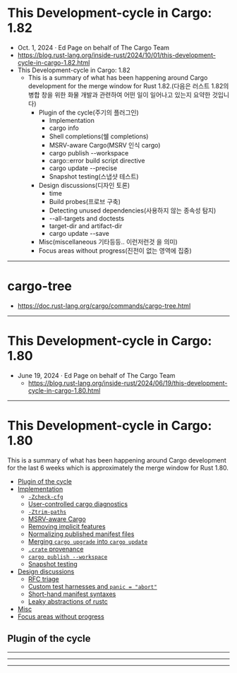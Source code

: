 # This Development-cycle in Cargo: 1.82
- Oct. 1, 2024 · Ed Page on behalf of The Cargo Team
- https://blog.rust-lang.org/inside-rust/2024/10/01/this-development-cycle-in-cargo-1.82.html
- This Development-cycle in Cargo: 1.82
  - This is a summary of what has been happening around Cargo development for the merge window for Rust 1.82.(다음은 러스트 1.82의 병합 창을 위한 화물 개발과 관련하여 어떤 일이 일어나고 있는지 요약한 것입니다)
    - Plugin of the cycle(주기의 플러그인)
      - Implementation
      - cargo info
      - Shell completions(쉘 completions)
      - MSRV-aware Cargo(MSRV 인식 cargo)
      - cargo publish --workspace
      - cargo::error build script directive
      - cargo update --precise <prerelease>
      - Snapshot testing(스냅샷 테스트)
    - Design discussions(디자인 토론)
      - time
      - Build probes(프로브 구축)
      - Detecting unused dependencies(사용하지 않는 종속성 탐지)
      - --all-targets and doctests
      - target-dir and artifact-dir
      - cargo update --save
    - Misc(miscellaneous 기타등등.. 이런저런것 을 의미)
    - Focus areas without progress(진전이 없는 영역에 집중)

<hr />

# cargo-tree
- https://doc.rust-lang.org/cargo/commands/cargo-tree.html

<hr />

# This Development-cycle in Cargo: 1.80
- June 19, 2024 · Ed Page on behalf of The Cargo Team
  - https://blog.rust-lang.org/inside-rust/2024/06/19/this-development-cycle-in-cargo-1.80.html


<hr>

<h1><a href="https://blog.rust-lang.org/inside-rust/2024/06/19/this-development-cycle-in-cargo-1.80.html#this-development-cycle-in-cargo-180" aria-hidden="true" class="anchor" id="this-development-cycle-in-cargo-180"></a>This Development-cycle in Cargo: 1.80</h1>
<p>This is a summary of what has been happening around Cargo development for the last 6 weeks which is approximately the merge window for Rust 1.80.</p>
<!-- time period: 2024-05-03 through 2024-06-13 -->
<ul>
<li><a href="https://blog.rust-lang.org/inside-rust/2024/06/19/this-development-cycle-in-cargo-1.80.html#plugin-of-the-cycle">Plugin of the cycle</a></li>
<li><a href="https://blog.rust-lang.org/inside-rust/2024/06/19/this-development-cycle-in-cargo-1.80.html#implementation">Implementation</a>
<ul>
<li><a href="https://blog.rust-lang.org/inside-rust/2024/06/19/this-development-cycle-in-cargo-1.80.html#-zcheck-cfg"><code>-Zcheck-cfg</code></a></li>
<li><a href="https://blog.rust-lang.org/inside-rust/2024/06/19/this-development-cycle-in-cargo-1.80.html#user-controlled-cargo-diagnostics">User-controlled cargo diagnostics</a></li>
<li><a href="https://blog.rust-lang.org/inside-rust/2024/06/19/this-development-cycle-in-cargo-1.80.html#-ztrim-paths"><code>-Ztrim-paths</code></a></li>
<li><a href="https://blog.rust-lang.org/inside-rust/2024/06/19/this-development-cycle-in-cargo-1.80.html#msrv-aware-cargo">MSRV-aware Cargo</a></li>
<li><a href="https://blog.rust-lang.org/inside-rust/2024/06/19/this-development-cycle-in-cargo-1.80.html#removing-implicit-features">Removing implicit features</a></li>
<li><a href="https://blog.rust-lang.org/inside-rust/2024/06/19/this-development-cycle-in-cargo-1.80.html#normalizing-published-manifest-files">Normalizing published manifest files</a></li>
<li><a href="https://blog.rust-lang.org/inside-rust/2024/06/19/this-development-cycle-in-cargo-1.80.html#merging-cargo-upgrade-into-cargo-update">Merging <code>cargo upgrade</code> into <code>cargo update</code></a></li>
<li><a href="https://blog.rust-lang.org/inside-rust/2024/06/19/this-development-cycle-in-cargo-1.80.html#crate-provenance"><code>.crate</code> provenance</a></li>
<li><a href="https://blog.rust-lang.org/inside-rust/2024/06/19/this-development-cycle-in-cargo-1.80.html#cargo-publish---workspace"><code>cargo publish --workspace</code></a></li>
<li><a href="https://blog.rust-lang.org/inside-rust/2024/06/19/this-development-cycle-in-cargo-1.80.html#snapshot-testing">Snapshot testing</a></li>
</ul>
</li>
<li><a href="https://blog.rust-lang.org/inside-rust/2024/06/19/this-development-cycle-in-cargo-1.80.html#design-discussions">Design discussions</a>
<ul>
<li><a href="https://blog.rust-lang.org/inside-rust/2024/06/19/this-development-cycle-in-cargo-1.80.html#rfc-triage">RFC triage</a></li>
<li><a href="https://blog.rust-lang.org/inside-rust/2024/06/19/this-development-cycle-in-cargo-1.80.html#custom-test-harnesses-and-panic--abort">Custom test harnesses and <code>panic = &quot;abort&quot;</code></a></li>
<li><a href="https://blog.rust-lang.org/inside-rust/2024/06/19/this-development-cycle-in-cargo-1.80.html#short-hand-manifest-syntaxes">Short-hand manifest syntaxes</a></li>
<li><a href="https://blog.rust-lang.org/inside-rust/2024/06/19/this-development-cycle-in-cargo-1.80.html#leaky-abstractions-of-rustc">Leaky abstractions of rustc</a></li>
</ul>
</li>
<li><a href="https://blog.rust-lang.org/inside-rust/2024/06/19/this-development-cycle-in-cargo-1.80.html#misc">Misc</a></li>
<li><a href="https://blog.rust-lang.org/inside-rust/2024/06/19/this-development-cycle-in-cargo-1.80.html#focus-areas-without-progress">Focus areas without progress</a></li>
</ul>
<h2><a href="https://blog.rust-lang.org/inside-rust/2024/06/19/this-development-cycle-in-cargo-1.80.html#plugin-of-the-cycle" aria-hidden="true" class="anchor" id="plugin-of-the-cycle"></a>Plugin of the cycle</h2>

<hr>

<hr>



<hr />
